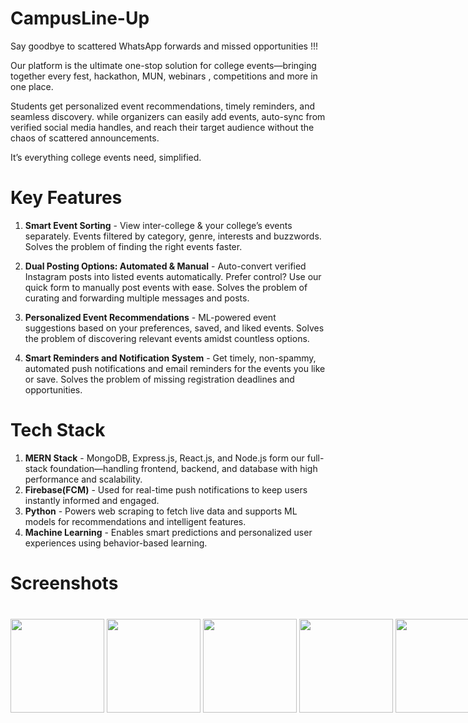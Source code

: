 # CampusLine-Up

Say goodbye to scattered WhatsApp forwards and missed opportunities !!!

Our platform is the ultimate one-stop solution for college events—bringing together every fest, hackathon, MUN, webinars , competitions and more in one place.

Students get personalized event recommendations, timely reminders, and seamless discovery.
while organizers can easily add events, auto-sync from verified social media handles, and reach their target audience without the chaos of scattered announcements.

It’s everything college events need, simplified.

# Key  Features

1. **Smart Event Sorting** -
    View inter-college & your college’s events separately.
    Events filtered by category, genre, interests and buzzwords.
    Solves the problem of finding the right events faster.

2. **Dual Posting Options: Automated & Manual** -
    Auto-convert verified Instagram posts into listed events automatically.
    Prefer control? Use our quick form to manually post events with ease.
    Solves the problem of curating and forwarding multiple messages and posts. 

3. **Personalized Event Recommendations** -
    ML-powered event suggestions based on your preferences, saved, and liked events.
    Solves the problem of discovering relevant events amidst countless options.

4. **Smart Reminders and Notification System** - 
    Get timely, non-spammy, automated push notifications and email reminders for the events you like or save.
    Solves the problem of missing registration deadlines and opportunities.

# Tech Stack

1. **MERN Stack** - MongoDB, Express.js, React.js, and Node.js form our full-stack foundation—handling frontend, backend, and database with high performance and scalability.
2. **Firebase(FCM)** - Used for real-time push notifications to keep users instantly informed and engaged.
3. **Python** - Powers web scraping to fetch live data and supports ML models for recommendations and intelligent features.
4. **Machine Learning** - Enables smart predictions and personalized user experiences using behavior-based learning.

# Screenshots

<p style="margin-bottom: 40px;">
<div style="display: flex; flex-direction: row;">
  <img src="App ScreenShots/Home.png" width="150" />
   &nbsp;
  <img src="App ScreenShots/Navigation.png" width="150" />
   &nbsp;
  <img src="App ScreenShots/blog1.png"  width="150" />
   &nbsp;
  <img src="App ScreenShots/blog2.png"  width="150" />
   &nbsp;
  <img src="App ScreenShots/crop1.png"  width="150" />
   &nbsp;
  <img src="App ScreenShots/crop2.png"  width="150" />
   &nbsp;
  <img src="App ScreenShots/label1.png"  width="150" />
   &nbsp;
   <img src="App ScreenShots/label2.png"  width="150" />
   &nbsp;
  <img src="App ScreenShots/label3.png"  width="150" />
   &nbsp;
  <img src="App ScreenShots/weather1.png"  width="150" />
    &nbsp;
  <img src="App ScreenShots/weather2.png"  width="150" />
</div>
</p>

